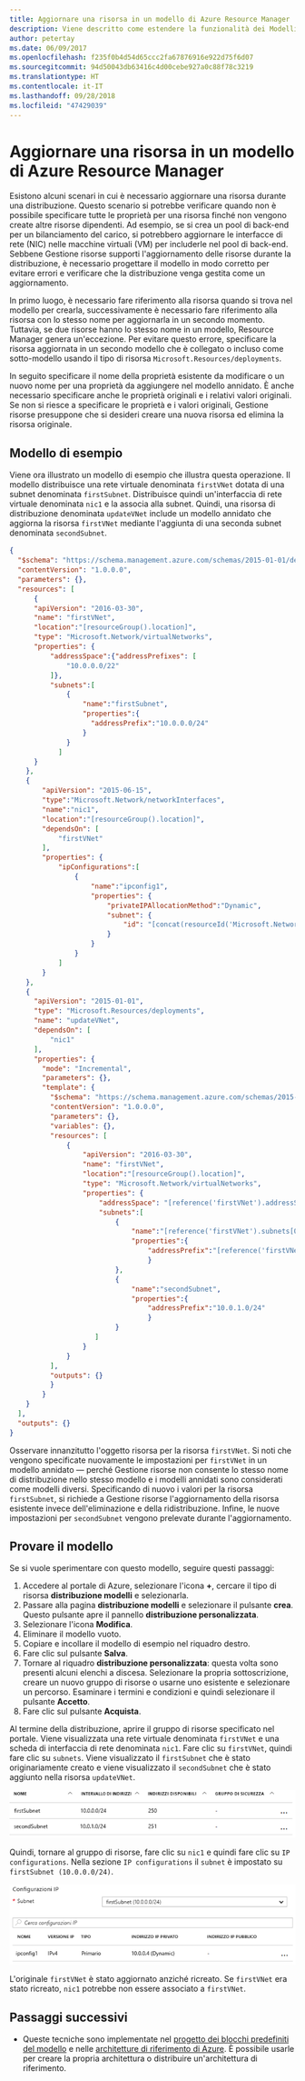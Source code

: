 ```yaml
---
title: Aggiornare una risorsa in un modello di Azure Resource Manager
description: Viene descritto come estendere la funzionalità dei Modelli di Azure Resource Manager per aggiornare una risorsa
author: petertay
ms.date: 06/09/2017
ms.openlocfilehash: f235f0b4d54d65ccc2fa67876916e922d75f6d07
ms.sourcegitcommit: 94d50043db63416c4d00cebe927a0c88f78c3219
ms.translationtype: HT
ms.contentlocale: it-IT
ms.lasthandoff: 09/28/2018
ms.locfileid: "47429039"
---
```

# <a name="update-a-resource-in-an-azure-resource-manager-template"></a>Aggiornare una risorsa in un modello di Azure Resource Manager

Esistono alcuni scenari in cui è necessario aggiornare una risorsa durante una distribuzione. Questo scenario si potrebbe verificare quando non è possibile specificare tutte le proprietà per una risorsa finché non vengono create altre risorse dipendenti. Ad esempio, se si crea un pool di back-end per un bilanciamento del carico, si potrebbero aggiornare le interfacce di rete (NIC) nelle macchine virtuali (VM) per includerle nel pool di back-end. Sebbene Gestione risorse supporti l'aggiornamento delle risorse durante la distribuzione, è necessario progettare il modello in modo corretto per evitare errori e verificare che la distribuzione venga gestita come un aggiornamento.

In primo luogo, è necessario fare riferimento alla risorsa quando si trova nel modello per crearla, successivamente è necessario fare riferimento alla risorsa con lo stesso nome per aggiornarla in un secondo momento. Tuttavia, se due risorse hanno lo stesso nome in un modello, Resource Manager genera un'eccezione. Per evitare questo errore, specificare la risorsa aggiornata in un secondo modello che è collegato o incluso come sotto-modello usando il tipo di risorsa `Microsoft.Resources/deployments`.

In seguito specificare il nome della proprietà esistente da modificare o un nuovo nome per una proprietà da aggiungere nel modello annidato. È anche necessario specificare anche le proprietà originali e i relativi valori originali. Se non si riesce a specificare le proprietà e i valori originali, Gestione risorse presuppone che si desideri creare una nuova risorsa ed elimina la risorsa originale.

## <a name="example-template"></a>Modello di esempio

Viene ora illustrato un modello di esempio che illustra questa operazione. Il modello distribuisce una rete virtuale denominata `firstVNet` dotata di una subnet denominata `firstSubnet`. Distribuisce quindi un'interfaccia di rete virtuale denominata `nic1` e la associa alla subnet. Quindi, una risorsa di distribuzione denominata `updateVNet` include un modello annidato che aggiorna la risorsa `firstVNet` mediante l'aggiunta di una seconda subnet denominata `secondSubnet`. 

```json
{
  "$schema": "https://schema.management.azure.com/schemas/2015-01-01/deploymentTemplate.json#",
  "contentVersion": "1.0.0.0",
  "parameters": {},
  "resources": [
      {
      "apiVersion": "2016-03-30",
      "name": "firstVNet",
      "location":"[resourceGroup().location]",
      "type": "Microsoft.Network/virtualNetworks",
      "properties": {
          "addressSpace":{"addressPrefixes": [
              "10.0.0.0/22"
          ]},
          "subnets":[              
              {
                  "name":"firstSubnet",
                  "properties":{
                    "addressPrefix":"10.0.0.0/24"
                  }
              }
            ]
      }
    },
    {
        "apiVersion": "2015-06-15",
        "type":"Microsoft.Network/networkInterfaces",
        "name":"nic1",
        "location":"[resourceGroup().location]",
        "dependsOn": [
            "firstVNet"
        ],
        "properties": {
            "ipConfigurations":[
                {
                    "name":"ipconfig1",
                    "properties": {
                        "privateIPAllocationMethod":"Dynamic",
                        "subnet": {
                            "id": "[concat(resourceId('Microsoft.Network/virtualNetworks','firstVNet'),'/subnets/firstSubnet')]"
                        }
                    }
                }
            ]
        }
    },
    {
      "apiVersion": "2015-01-01",
      "type": "Microsoft.Resources/deployments",
      "name": "updateVNet",
      "dependsOn": [
          "nic1"
      ],
      "properties": {
        "mode": "Incremental",
        "parameters": {},
        "template": {
          "$schema": "https://schema.management.azure.com/schemas/2015-01-01/deploymentTemplate.json#",
          "contentVersion": "1.0.0.0",
          "parameters": {},
          "variables": {},
          "resources": [
              {
                  "apiVersion": "2016-03-30",
                  "name": "firstVNet",
                  "location":"[resourceGroup().location]",
                  "type": "Microsoft.Network/virtualNetworks",
                  "properties": {
                      "addressSpace": "[reference('firstVNet').addressSpace]",
                      "subnets":[
                          {
                              "name":"[reference('firstVNet').subnets[0].name]",
                              "properties":{
                                  "addressPrefix":"[reference('firstVNet').subnets[0].properties.addressPrefix]"
                                  }
                          },
                          {
                              "name":"secondSubnet",
                              "properties":{
                                  "addressPrefix":"10.0.1.0/24"
                                  }
                          }
                     ]
                  }
              }
          ],
          "outputs": {}
          }
        }
    }
  ],
  "outputs": {}
}
```

Osservare innanzitutto l'oggetto risorsa per la risorsa `firstVNet`. Si noti che vengono specificate nuovamente le impostazioni per `firstVNet` in un modello annidato &mdash; perché Gestione risorse non consente lo stesso nome di distribuzione nello stesso modello e i modelli annidati sono considerati come modelli diversi. Specificando di nuovo i valori per la risorsa `firstSubnet`, si richiede a Gestione risorse l'aggiornamento della risorsa esistente invece dell'eliminazione e della ridistribuzione. Infine, le nuove impostazioni per `secondSubnet` vengono prelevate durante l'aggiornamento.

## <a name="try-the-template"></a>Provare il modello

Se si vuole sperimentare con questo modello, seguire questi passaggi:

1.  Accedere al portale di Azure, selezionare l'icona **+**, cercare il tipo di risorsa **distribuzione modelli** e selezionarla.
2.  Passare alla pagina **distribuzione modelli** e selezionare il pulsante **crea**. Questo pulsante apre il pannello **distribuzione personalizzata**.
3.  Selezionare l'icona **Modifica**.
4.  Eliminare il modello vuoto.
5.  Copiare e incollare il modello di esempio nel riquadro destro.
6.  Fare clic sul pulsante **Salva**.
7.  Tornare al riquadro **distribuzione personalizzata**: questa volta sono presenti alcuni elenchi a discesa. Selezionare la propria sottoscrizione, creare un nuovo gruppo di risorse o usarne uno esistente e selezionare un percorso. Esaminare i termini e condizioni e quindi selezionare il pulsante **Accetto**.
8.  Fare clic sul pulsante **Acquista**.

Al termine della distribuzione, aprire il gruppo di risorse specificato nel portale. Viene visualizzata una rete virtuale denominata `firstVNet` e una scheda di interfaccia di rete denominata `nic1`. Fare clic su `firstVNet`, quindi fare clic su `subnets`. Viene visualizzato il `firstSubnet` che è stato originariamente creato e viene visualizzato il `secondSubnet` che è stato aggiunto nella risorsa `updateVNet`. 

![Subnet originale e subnet aggiornata](../_images/firstVNet-subnets.png)

Quindi, tornare al gruppo di risorse, fare clic su `nic1` e quindi fare clic su `IP configurations`. Nella sezione `IP configurations` il `subnet` è impostato su `firstSubnet (10.0.0.0/24)`. 

![impostazioni di configurazioni IP NIC1](../_images/nic1-ipconfigurations.png)

L'originale `firstVNet` è stato aggiornato anziché ricreato. Se `firstVNet` era stato ricreato, `nic1` potrebbe non essere associato a `firstVNet`.

## <a name="next-steps"></a>Passaggi successivi

* Queste tecniche sono implementate nel [progetto dei blocchi predefiniti del modello](https://github.com/mspnp/template-building-blocks) e nelle [architetture di riferimento di Azure](/azure/architecture/reference-architectures/). È possibile usarle per creare la propria architettura o distribuire un'architettura di riferimento.
